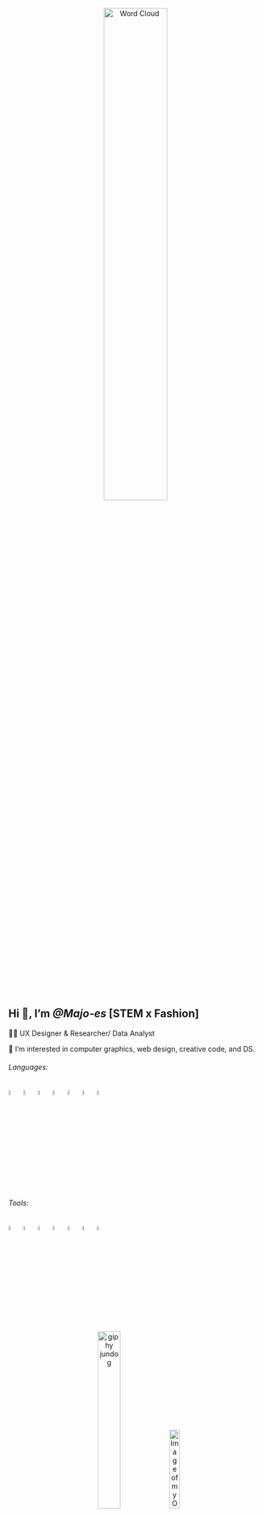 <!-- <div align="center">
    <p>
     <img src= "https://github.com/Majo-es/Majo-es/assets/43044338/04a13209-35f6-4d6f-a675-33f0d1950ffe.png" alt="Hello World Banner" width=50% height=50%>
    </p>
</div> -->


<div align="center">
    <p>
     <img src= "https://github.com/user-attachments/assets/823d675b-312e-4a03-a1d4-0d3db650dd29" alt="Word Cloud" width=50% height=50%>
    </p>
</div>


<h2> Hi 👋,  I’m <em> @Majo-es </em> [STEM x Fashion]</h2>

 👩‍💻 UX Designer & Researcher/ Data Analyst 
  
 👀 I’m interested in computer graphics, web design, creative code, and DS. 


<h6 align="left">Languages:</h6>
<div align="left">
  <img src="https://github.com/Majo-es/Majo-es/assets/43044338/6d2bd00d-4a3e-40fd-a034-5a0f87ad875e" alt="HTML5 icon from icons8" width=5% height=5%/>
 <img src="https://github.com/user-attachments/assets/fce36d5c-631c-4929-a1f1-ad8cb6f42c6f" alt="CSS icon from icons8" width=5% height=5%/>
 <img src="https://github.com/Majo-es/Majo-es/assets/43044338/fa957f2b-1a23-409f-b638-24a28f85387a" alt="JavaScript icon from icons8" width=5% height=5%/>
  <img src="https://github.com/Majo-es/Majo-es/assets/43044338/7a641173-ea65-49cc-af75-2ffdf558c346" alt="Python icon from icons8" width=5% height=5%/>
 <img src="https://github.com/Majo-es/Majo-es/assets/43044338/65409a55-a10b-4be1-b78e-71d922b9f208" alt="R icon from icons8" width=5% height=5%/>
  <img src="https://github.com/Majo-es/Majo-es/assets/43044338/4758c69e-6da8-4b84-9a7b-242fa3150e1c" alt="MySQL icon from icons8" width=5% height=5%/>
  <img src="https://github.com/Majo-es/Majo-es/assets/43044338/dc37f937-3a4f-4e89-88d5-4c5113f35344" alt="Swift icon from icons8" width=5% height=5%/>
</div>

<h6 align="left">Tools:</h6>
<div align="left">
<img src = "https://github.com/Majo-es/Majo-es/assets/43044338/5d711b3b-211b-429a-be7b-62bde7f56d7e" alt="Tableau Logo from icons8" width=5% height=5%/>
 <img src = "https://github.com/user-attachments/assets/2c00a62f-46d9-4d80-8724-e110467ff45c" alt="Power BI Logo from icons8" width=5% height=5%/>   
 <img src="https://github.com/Majo-es/Majo-es/assets/43044338/f9254859-59b5-4b04-9992-627eaf7b9216" alt="Figma Logo from icons8" width=5% height=5%/>
<img src="https://github.com/Majo-es/Majo-es/assets/43044338/df908d35-d29c-454b-b540-e4213fafb0d7" alt="Canva Logo from icons8" width=5% height=5%/>
 <img src="https://github.com/Majo-es/Majo-es/assets/43044338/c448348b-093d-4c18-af02-bf883740f8a2" alt="Trello Logo from icons8" width=5% height=5%/>
  <img src="https://github.com/Majo-es/Majo-es/assets/43044338/7800863a-adf4-4318-a40d-0ab12b6fec43" alt="Miro Logo from icons8" width=5% height=5%/>
 <img src="https://github.com/Majo-es/Majo-es/assets/43044338/3035f789-0e21-4ec4-ab32-9b56e414f1c9" alt="Notion Logo from icons8" width=5% height=5%/>
</div>

<!-- <h6 align="left">Languages:</h6>
<div align="left">
  <img src="https://img.shields.io/badge/HTML5-E34F26?style=for-the-badge&logo=html5&logoColor=white" alt="HTML5" />
 <img src="https://img.shields.io/badge/CSS3-1572B6?style=for-the-badge&logo=css3&logoColor=white" alt="CSS3"/>
 <img src="https://img.shields.io/badge/JavaScript-F7DF1E?style=for-the-badge&logo=javascript&logoColor=black" alt="JavaScript"/>
  <img src="https://img.shields.io/badge/Python-3776AB?style=for-the-badge&logo=python&logoColor=white" alt="Python"/>
 <img src="https://img.shields.io/badge/R-276DC3?style=for-the-badge&logo=r&logoColor=white" alt="R"/>
  <img src="https://img.shields.io/badge/MySQL-005C84?style=for-the-badge&logo=mysql&logoColor=white" alt="MySQL"/>
  <img src="https://img.shields.io/badge/Swift-FA7343?style=for-the-badge&logo=swift&logoColor=white" alt="Swift"/>
</div> -->


<!-- <h6 align="left">Tools:</h6>
<div align="left">
 <img src = "https://img.shields.io/badge/Tableau-E97627?style=for-the-badge&logo=Tableau&logoColor=white" alt="Tableau"/>
 <img src="https://img.shields.io/badge/Figma-F24E1E?style=for-the-badge&logo=figma&logoColor=white" alt="Figma"/>
<img src="https://img.shields.io/badge/Canva-%2300C4CC.svg?&style=for-the-badge&logo=Canva&logoColor=white" alt="Canva"/>
 <img src="https://img.shields.io/badge/Trello-0052CC?style=for-the-badge&logo=trello&logoColor=white" alt="Trello"/>
 <img src="https://img.shields.io/badge/Miro-050038?style=for-the-badge&logo=Miro&logoColor=white" alt="Miro"/>
 <img src="https://img.shields.io/badge/Notion-000000?style=for-the-badge&logo=notion&logoColor=white" alt="Notion"/>
</div> --> 


<div align="center">
    <p>
        <img src="https://user-images.githubusercontent.com/43044338/227368857-52958296-7b7b-4c2e-a591-c3a4899cf493.gif " alt="giphy jundog" width=30% height=30%/>
     <img src= "https://github.com/Majo-es/Majo-es/assets/43044338/47a69978-5535-429e-af20-710ef7b84486.png" alt="Image of my Octocat wearing sunglasses, a flower crown, black Converse and an Aloha shirt" width=20% height=20%> 
    </p>
</div>


  

